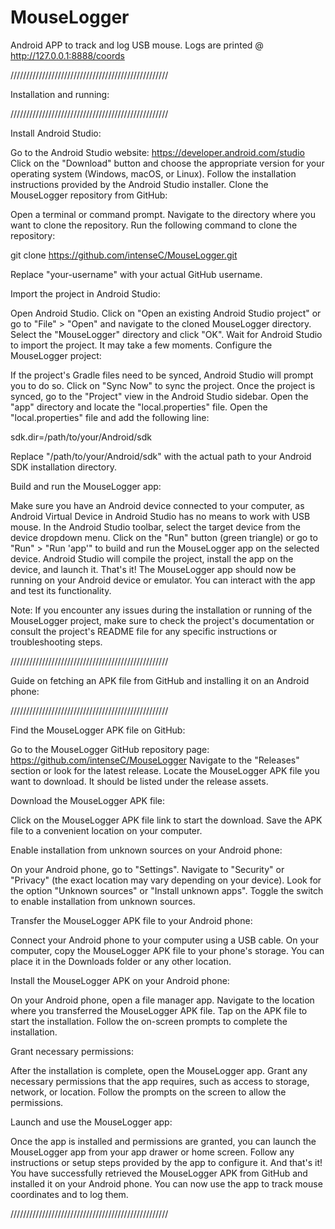 # MouseLogger
Android APP to track and log USB mouse.
Logs are printed @ http://127.0.0.1:8888/coords


//////////////////////////////////////////////////

Installation and running:

//////////////////////////////////////////////////


Install Android Studio:

Go to the Android Studio website: https://developer.android.com/studio
Click on the "Download" button and choose the appropriate version for your operating system (Windows, macOS, or Linux).
Follow the installation instructions provided by the Android Studio installer.
Clone the MouseLogger repository from GitHub:

Open a terminal or command prompt.
Navigate to the directory where you want to clone the repository.
Run the following command to clone the repository:


git clone https://github.com/intenseC/MouseLogger.git

Replace "your-username" with your actual GitHub username.

Import the project in Android Studio:

Open Android Studio.
Click on "Open an existing Android Studio project" or go to "File" > "Open" and navigate to the cloned MouseLogger directory.
Select the "MouseLogger" directory and click "OK".
Wait for Android Studio to import the project. It may take a few moments.
Configure the MouseLogger project:

If the project's Gradle files need to be synced, Android Studio will prompt you to do so. Click on "Sync Now" to sync the project.
Once the project is synced, go to the "Project" view in the Android Studio sidebar.
Open the "app" directory and locate the "local.properties" file.
Open the "local.properties" file and add the following line:

sdk.dir=/path/to/your/Android/sdk

Replace "/path/to/your/Android/sdk" with the actual path to your Android SDK installation directory.

Build and run the MouseLogger app:

Make sure you have an Android device connected to your computer, as Android Virtual Device in Android Studio has no means to work with USB mouse.
In the Android Studio toolbar, select the target device from the device dropdown menu.
Click on the "Run" button (green triangle) or go to "Run" > "Run 'app'" to build and run the MouseLogger app on the selected device.
Android Studio will compile the project, install the app on the device, and launch it.
That's it! The MouseLogger app should now be running on your Android device or emulator. You can interact with the app and test its functionality.

Note: If you encounter any issues during the installation or running of the MouseLogger project,
make sure to check the project's documentation or consult the project's README file for any specific instructions or troubleshooting steps.


//////////////////////////////////////////////////


Guide on fetching an APK file from GitHub and installing it on an Android phone:


//////////////////////////////////////////////////


Find the MouseLogger APK file on GitHub:

Go to the MouseLogger GitHub repository page: https://github.com/intenseC/MouseLogger
Navigate to the "Releases" section or look for the latest release.
Locate the MouseLogger APK file you want to download. It should be listed under the release assets.

Download the MouseLogger APK file:

Click on the MouseLogger APK file link to start the download.
Save the APK file to a convenient location on your computer.

Enable installation from unknown sources on your Android phone:

On your Android phone, go to "Settings".
Navigate to "Security" or "Privacy" (the exact location may vary depending on your device).
Look for the option "Unknown sources" or "Install unknown apps".
Toggle the switch to enable installation from unknown sources.

Transfer the MouseLogger APK file to your Android phone:

Connect your Android phone to your computer using a USB cable.
On your computer, copy the MouseLogger APK file to your phone's storage.
You can place it in the Downloads folder or any other location.

Install the MouseLogger APK on your Android phone:

On your Android phone, open a file manager app.
Navigate to the location where you transferred the MouseLogger APK file.
Tap on the APK file to start the installation.
Follow the on-screen prompts to complete the installation.

Grant necessary permissions:

After the installation is complete, open the MouseLogger app.
Grant any necessary permissions that the app requires, such as access to storage, network, or location.
Follow the prompts on the screen to allow the permissions.

Launch and use the MouseLogger app:

Once the app is installed and permissions are granted, you can launch the MouseLogger app from your app drawer or home screen.
Follow any instructions or setup steps provided by the app to configure it.
And that's it! You have successfully retrieved the MouseLogger APK from GitHub and installed it on your Android phone.
You can now use the app to track mouse coordinates and to log them.


//////////////////////////////////////////////////
